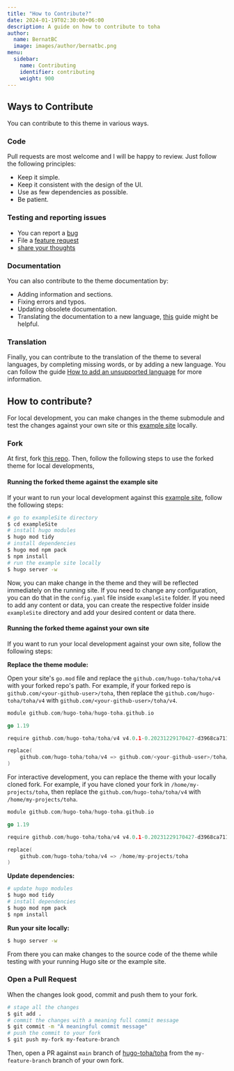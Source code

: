 ```yaml
---
title: "How to Contribute?"
date: 2024-01-19T02:30:00+06:00
description: A guide on how to contribute to toha
author:
  name: BernatBC
  image: images/author/bernatbc.png
menu:
  sidebar:
    name: Contributing
    identifier: contributing
    weight: 900
---
```


## Ways to Contribute

You can contribute to this theme in various ways.

### Code

Pull requests are most welcome and I will be happy to review. Just follow the following principles:

- Keep it simple.
- Keep it consistent with the design of the UI.
- Use as few dependencies as possible.
- Be patient.

### Testing and reporting issues

- You can report a [bug](https://github.com/hugo-toha/toha/issues/new?template=bug.md)
- File a [feature request](https://github.com/hugo-toha/toha/issues/new?template=feature_request.md)
- [share your thoughts](https://github.com/hugo-toha/toha/issues/new?template=question.md)

### Documentation

You can also contribute to the theme documentation by:

- Adding information and sections.
- Fixing errors and typos.
- Updating obsolete documentation.
- Translating the documentation to a new language, [this](/posts/translation/content/) guide might be helpful.

### Translation

Finally, you can contribute to the translation of the theme to several languages, by completing missing words, or by adding a new language. You can follow the guide [How to add an unsupported language](/posts/translation/new-language/) for more information.

## How to contribute?

For local development, you can make changes in the theme submodule and test the changes against your own site or this [example site](https://github.com/hugo-toha/hugo-toha.github.io) locally.

### Fork

At first, fork [this repo](https://github.com/hugo-toha/toha). Then, follow the following steps to use the forked theme for local developments,

#### Running the forked theme against the example site

If your want to run your local development against this [example site](https://github.com/hugo-toha/hugo-toha.github.io), follow the following steps:

```bash
# go to exampleSite directory
$ cd exampleSite
# install hugo modules
$ hugo mod tidy
# install dependencies
$ hugo mod npm pack
$ npm install
# run the example site locally
$ hugo server -w
```

Now, you can make change in the theme and they will be reflected immediately on the running site. If you need to change any configuration, you can do that in the `config.yaml` file inside `exampleSite` folder. If you need to add any content or data, you can create the respective folder inside `exampleSite` directory and add your desired content or data there.

#### Running the forked theme against your own site

If you want to run your local development against your own site, follow the following steps:

**Replace the theme module:**

Open your site's `go.mod` file and replace the `github.com/hugo-toha/toha/v4` with your forked repo's path. For example, if your forked repo is `github.com/<your-github-user>/toha`, then replace the `github.com/hugo-toha/toha/v4` with `github.com/<your-github-user>/toha/v4`.

```go
module github.com/hugo-toha/hugo-toha.github.io

go 1.19

require github.com/hugo-toha/toha/v4 v4.0.1-0.20231229170427-d3968ca711ef // indirect

replace(
    github.com/hugo-toha/toha/v4 => github.com/<your-github-user>/toha/v4 <git branch>
)
```

For interactive development, you can replace the theme with your locally cloned fork. For example, if you have cloned your fork in `/home/my-projects/toha`, then replace the `github.com/hugo-toha/toha/v4` with `/home/my-projects/toha`.

```go
module github.com/hugo-toha/hugo-toha.github.io

go 1.19

require github.com/hugo-toha/toha/v4 v4.0.1-0.20231229170427-d3968ca711ef // indirect

replace(
    github.com/hugo-toha/toha/v4 => /home/my-projects/toha
)
```

**Update dependencies:**

```bash
# update hugo modules
$ hugo mod tidy
# install dependencies
$ hugo mod npm pack
$ npm install
```

**Run your site locally:**

```bash
$ hugo server -w
```

From there you can make changes to the source code of the theme while testing with your running Hugo site or the example site.

### Open a Pull Request

When the changes look good, commit and push them to your fork.

```bash
# stage all the changes
$ git add .
# commit the changes with a meaning full commit message
$ git commit -m "A meaningful commit message"
# push the commit to your fork
$ git push my-fork my-feature-branch
```

Then, open a PR against `main` branch of [hugo-toha/toha](https://github.com/hugo-toha/toha) from the `my-feature-branch` branch of your own fork.
